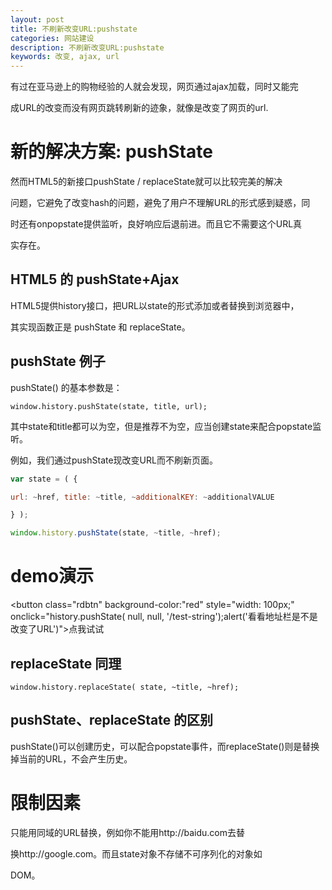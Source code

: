 ```yaml
---
layout: post
title: 不刷新改变URL:pushstate
categories: 网站建设
description: 不刷新改变URL:pushstate
keywords: 改变, ajax, url
---
```


有过在亚马逊上的购物经验的人就会发现，网页通过ajax加载，同时又能完

成URL的改变而没有网页跳转刷新的迹象，就像是改变了网页的url.

# 新的解决方案: pushState

然而HTML5的新接口pushState / replaceState就可以比较完美的解决

问题，它避免了改变hash的问题，避免了用户不理解URL的形式感到疑惑，同

时还有onpopstate提供监听，良好响应后退前进。而且它不需要这个URL真

实存在。

## HTML5 的 pushState+Ajax

HTML5提供history接口，把URL以state的形式添加或者替换到浏览器中，

其实现函数正是 pushState 和 replaceState。

## pushState 例子

pushState() 的基本参数是：

`window.history.pushState(state, title, url);`

其中state和title都可以为空，但是推荐不为空，应当创建state来配合popstate监听。

例如，我们通过pushState现改变URL而不刷新页面。

```javascript
var state = ( {

url: ~href, title: ~title, ~additionalKEY: ~additionalVALUE

} );

window.history.pushState(state, ~title, ~href);

```

# demo演示

<button class="rdbtn" background-color:"red" style="width: 100px;" onclick="history.pushState( null, null, '/test-string');alert('看看地址栏是不是改变了URL')">点我试试</button>

## replaceState 同理

`window.history.replaceState( state, ~title, ~href);`

## pushState、replaceState 的区别

pushState()可以创建历史，可以配合popstate事件，而replaceState()则是替换掉当前的URL，不会产生历史。

# 限制因素

只能用同域的URL替换，例如你不能用http://baidu.com去替

换http://google.com。而且state对象不存储不可序列化的对象如

DOM。
